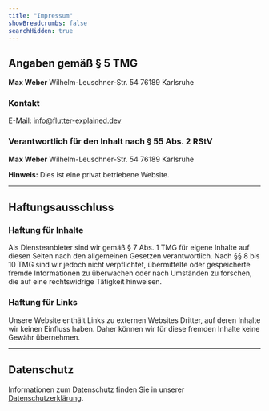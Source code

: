 ```yaml
---
title: "Impressum"
showBreadcrumbs: false
searchHidden: true
---
```


## Angaben gemäß § 5 TMG

**Max Weber**
Wilhelm-Leuschner-Str. 54
76189 Karlsruhe

### Kontakt

E-Mail: [info@flutter-explained.dev](mailto:info@flutter-explained.dev)

### Verantwortlich für den Inhalt nach § 55 Abs. 2 RStV

**Max Weber**
Wilhelm-Leuschner-Str. 54
76189 Karlsruhe

**Hinweis:** Dies ist eine privat betriebene Website.

---

## Haftungsausschluss

### Haftung für Inhalte

Als Diensteanbieter sind wir gemäß § 7 Abs. 1 TMG für eigene Inhalte auf diesen Seiten nach den allgemeinen Gesetzen verantwortlich. Nach §§ 8 bis 10 TMG sind wir jedoch nicht verpflichtet, übermittelte oder gespeicherte fremde Informationen zu überwachen oder nach Umständen zu forschen, die auf eine rechtswidrige Tätigkeit hinweisen.

### Haftung für Links

Unsere Website enthält Links zu externen Websites Dritter, auf deren Inhalte wir keinen Einfluss haben. Daher können wir für diese fremden Inhalte keine Gewähr übernehmen.

---

## Datenschutz

Informationen zum Datenschutz finden Sie in unserer [Datenschutzerklärung](/datenschutzrichtlinie).
